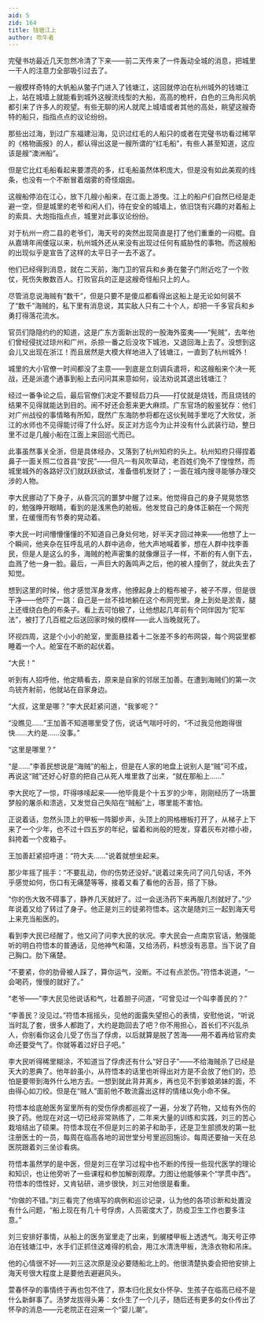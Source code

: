 ```yaml
---
aid: 5
zid: 164
title: 钱塘江上
author: 吹牛者
---
```


完璧书坊最近几天忽然冷清了下来——前二天传来了一件轰动全城的消息，把城里一干人的注意力全部吸引过去了。

一艘模样奇特的大帆船从鳖子门进入了钱塘江，这回就停泊在杭州城外的钱塘江上，站在城墙上就能看到城外这艘流线型的大船，高高的桅杆，白色的三角形风帆都引来了许多人的观望。有些无聊的闲人就爬上城墙或者其他的高处，眺望这艘奇特的船只，指指点点的议论纷纷。

那些出过海，到过广东福建沿海，见识过红毛的人船只的或者在完璧书坊看过稀罕的《格物画报》的人，都认得出这是一艘所谓的“红毛船”，有些人甚至知道，这应该是艘“澳洲船”。

但是它比红毛船看起来要漂亮的多，红毛船虽然体积庞大，但是没有如此美观的线条，也没有一个不断冒着烟雾的奇怪烟囱。

这艘船停泊在江心，放下几艘小船来，在江面上游曳。江上的船户们自然已经是走避一空，但是城里的老爷和闲人们，待在安全的城墙上，依旧饶有兴趣的对着船上的索具、大炮指指点点，城里对此事议论纷纷。

对于杭州一府二县的老爷们，海天号的突然出现简直是打了他们重重的一闷棍。自从嘉靖年闹倭寇以来，杭州城外还从来没有出现过任何有威胁性的事物。而这艘船的出现似乎是宣告了这样的太平日子一去不返了。

他们已经得到消息，就在二天前，海门卫的官兵和乡勇在鳖子门附近吃了一个败仗，死伤失散数百人。打败官兵的正是这艘奇怪船只上的人。

尽管消息说海贼有“数千”，但是只要不是傻瓜都看得出这船上是无论如何装不了“数千”海贼的，私下里有消息说，其实敌人只有二十个人，却把一千多官兵和乡勇打得落花流水。

官员们隐隐约约的知道，这是广东方面新出现的一股海外蛮夷——“髡贼”，去年他们曾经侵扰过琼州和广州，杀掠一番之后没攻下城池，又退回海上去了。没想到这会儿又出现在浙江！而且居然是大模大样地进入了钱塘江，一直到了杭州城外！

城里的大小官僚一时间都没了主意——到底是立刻调兵遣将，和这艘船来个决一死战，还是派遣个通事到船上去问问其来意如何，设法劝说其退出钱塘江？

经过一番争论之后，最后官僚们决定不要轻启刀兵——打仗就是烧钱，而且烧钱的结果不见得就能达到目的。闹不好还会惹来更大麻烦。广东官场的殷鉴犹存：他们对广州战役的事情略有所知，既然广东海防参将都在这伙髡贼手里吃了大败仗，浙江的水师也不见得能讨得了什么好。反正对方迄今为止并没有什么武装行动，整日里不过是几艘小船在江面上来回巡弋而已。

此事虽然事关全浙，但是具体经办，又落到了杭州知府的头上。杭州知府只得捏着鼻子一面关照二位首县“安民”——但凡一有风吹草动，老百姓们免不了惶惶然，而城里城外的各路好汉们就跃跃欲试，准备借机发财了；一面在城内搜寻能够办理交涉的人物。

李大民挪动了下身子，从昏沉沉的噩梦中醒了过来。他觉得自己的身子晃晃悠悠的，勉强睁开眼睛，看到的是浅黑色的舱板。他发觉自己的身体正躺在一个网兜里，在缓慢而有节奏的晃动着。

李大民一时间懵懵懂懂的不知道自己身处何地，好半天才回过神来——他想了上一个瞬间，他夹杂在狂呼乱吼的人群中逃命，他大声地喊着爹，想在人群中找李善民，但是人是这么的多，海贼的枪声密集的就像爆豆子一样，不断的有人倒下去，血溅了他一身一脸。最后，一声巨大的轰鸣声之后，他的被人撞倒了，就此失去了知觉。

想到这里的时候，他才感觉浑身发疼，他撩起身上的粗布被子，被子不厚，但是很干净——他吓了一跳：自己是一丝不挂地躺在这个布网兜里。身上到处是淤青，腿上还缠绕白色的布条子。看上去可怕极了，让他想起几年前有个同伴因为“犯军法”，被打了几百棍之后送回家时候的模样——此人当晚就死了。

环视四周，这是个小小的舱室，里面悬挂着十二张差不多的布网袋，每个网袋里都睡着一个人。舱室在不断的起伏着。

“大民！”

听到有人招呼他，他定睛看去，原来是自家的邻居王加善。在遭到海贼们的第一次鸟铳齐射前，他就站在自家身边。

“大叔，这里是哪？”李大民赶紧问道，“我爹呢？”

“没瞧见……”王加善不知道哪里受了伤，说话气喘吁吁的，“不过我见他跑得很快……大约是……没事。”

“这里是哪里？”

“是……”李善民想说是“海贼”的船上，但是在人家的地盘上说别人是“贼”可不成，再说这“贼”还好心好意的把自己从死人堆里救了出来，“就在那船上……”

李大民吃了一惊，吓得哆嗦起来——他毕竟是个十五岁的少年，刚刚经历了一场噩梦般的屠杀和溃逃，又发觉自己失陷在“贼船”上，哪里能不害怕。

正说着话，忽然头顶上的甲板一阵脚步声，头顶上的网格栅板打开了，从梯子上下来了一个少年，也不过十四五岁的年纪，留着和尚般的短发，穿着灰布对襟小褂，斜挎着一个皮箱子。

王加善赶紧招呼道：“符大夫……”说着就想坐起来。

那少年摇了摇手：“不要乱动，你的伤势还没好。”说着过来先问了问几句话，不外乎感觉如何，伤口有无痛楚等等，接着又看了看他的舌苔，搭了下脉。

“你的伤大致不碍事了，静养几天就好了。过一会送汤药下来再服几剂就好了。”少年说着又给了转过了身子。他正是刘三的徒弟符悟本。这次是随刘三一起到海天号上来充当船医的。

看到李大民已经醒了，他又问了问李大民的状况。李大民会一点南京官话，勉强能听的明白符悟本的普通话，见他神气和蔼，又给汤药，料想没有恶意。当下说了自己胸口。肋下痛楚。

“不要紧，你的肋骨被人踩了，算你运气，没断。不过有点淤伤。”符悟本说道，“一会喝药，慢慢的就好了。”

“老爷——”李大民见他说话和气，壮着胆子问道，“可曾见过一个叫李善民的？”

“李善民？没见过。”符悟本摇摇头，见他的面露失望担心的表情，安慰他说，“听说当时乱了套，很多人都跑了，大约是跑回去了吧？你不用担心，首长们不兴乱杀人，你别看你这会儿受了伤当了俘虏，以后就算是脱了苦海——用不着再给官府卖命还要受气了。你就等着过好日子吧。”

李大民听得稀里糊涂，不知道当了俘虏还有什么“好日子”——不给海贼杀了已经是天大的恩典了。他年龄虽小，从符悟本的话里也听得出对方是不会放了他们的，恐怕是要带到海外什么地方去。一想到就此背井离乡，再也见不到爹娘弟妹的面，不由得心如刀绞。但是在“贼人”面前他不敢流露出这样的情绪以免小命不保。

符悟本给底舱医务室里所有的受伤俘虏都巡视了一遍，分发了药物，又给有外伤的换了药。他现在对这一切已经非常熟练了，二年来大量的训练和实践，刘三的苦心栽培结出了硕果。符悟本现在不但是刘三的弟子和助手，还是卫生部颁发的第一批注册医士的一员，每周在临高各地的润世堂分号里巡回施诊。每周还要抽一天在总医院跟着刘三坐诊看病。

符悟本虽然学的是中医，但是刘三在学习过程中也不断的传授一些现代医学的理论和知识，也让他旁听了一些课程和参加解剖观摩。力图让他能够来个“学贯中西”。符悟本的悟性好，又肯钻研，进步很快，刘三对他很是看重。

“你做的不错。”刘三看完了他填写的病例和巡诊记录，认为他的各项诊断和处置没有什么问题，“船上现在有几十号俘虏，人员密度大了，防疫卫生工作也要多注意。”

刘三安排好事情，从船上的医务室里走了出来，到艉楼甲板上透透气。海天号正停泊在钱塘江中，水手们正抓住这难得的机会，用江水清洗甲板，洗涤衣物和吊床。

他的心情很不好——刘三这次原是没必要随船北上的。他很清楚执委会把他安排上海天号很大程度上是要他去避避风头。

萱春怀孕的事情终于再也包不住了，原本归化民女仆怀孕、生孩子在临高已经不是什么新鲜事了。汤梦龙拔得头筹：女仆生了一个儿子，随后还有更多的女仆传出了怀孕的消息——元老院正在迎来一个“婴儿潮”。
